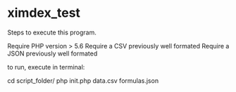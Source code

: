 # ximdex_test
Steps to execute this program.

Require PHP version > 5.6
Require a CSV previously well formated
Require a JSON previously well formated

to run, execute in terminal: 

cd script_folder/
php init.php data.csv formulas.json
